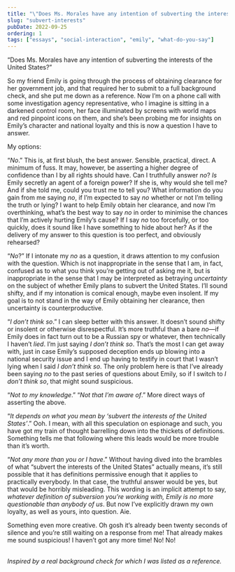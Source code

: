 ```yaml
---
title: "\"Does Ms. Morales have any intention of subverting the interests of the United States?\""
slug: "subvert-interests"
pubDate: 2022-09-25
ordering: 1
tags: ["essays", "social-interaction", "emily", "what-do-you-say"]
---
```


“<span class="small-caps">Does Ms. Morales have any intention</span> of subverting the interests of the United States?”

So my friend Emily is going through the process of obtaining clearance for her government job, and that required her to submit to a full background check, and she put me down as a reference. Now I’m on a phone call with some investigation agency representative, who I imagine is sitting in a darkened control room, her face illuminated by screens with world maps and red pinpoint icons on them, and she’s been probing me for insights on Emily’s character and national loyalty and this is now a question I have to answer.

My options:

“_No_.” This is, at first blush, the best answer. Sensible, practical, direct. A minimum of fuss. It may, however, be asserting a higher degree of confidence than I by all rights should have. Can I truthfully answer _no_? _Is_ Emily secretly an agent of a foreign power? If she is, why would she tell me? And if she told me, could you trust me to tell you? What information do you gain from me saying _no_, if I’m expected to say _no_ whether or not I’m telling the truth or lying? I want to help Emily obtain her clearance, and now I’m overthinking, what’s the best way to say _no_ in order to minimise the chances that I’m actively hurting Emily’s cause? If I say _no_ too forcefully, or too quickly, does it sound like I have something to hide about her? As if the delivery of my answer to this question is too perfect, and obviously rehearsed?

“_No_?” If I intonate my _no_ as a question, it draws attention to my confusion with the question. Which is not inappropriate in the sense that I am, in fact, confused as to what you think you’re getting out of asking me it, but is inappropriate in the sense that I may be interpreted as betraying _uncertainty_ on the subject of whether Emily plans to subvert the United States. I’ll sound shifty, and if my intonation is comical enough, maybe even insolent. If my goal is to not stand in the way of Emily obtaining her clearance, then uncertainty is counterproductive.

“_I don’t think so_.” I can sleep better with this answer. It doesn’t sound shifty or insolent or otherwise disrespectful. It’s more truthful than a bare _no_—if Emily does in fact turn out to be a Russian spy or whatever, then technically I haven’t _lied_. I’m just saying _I don’t think so_. That’s the most I can get away with, just in case Emily’s supposed deception ends up blowing into a national security issue and I end up having to testify in court that I wasn’t lying when I said _I don’t think so_. The only problem here is that I’ve already been saying _no_ to the past series of questions about Emily, so if I switch to _I don’t think so_, that might sound suspicious.

“_Not to my knowledge_.” “_Not that I’m aware of_.” More direct ways of asserting the above.

“_It depends on what you mean by ‘subvert the interests of the United States’_.” Ooh. I mean, with all this speculation on espionage and such, you have got my train of thought barrelling down into the thickets of definitions. Something tells me that following where this leads would be more trouble than it’s worth.

“_Not any more than you or I have_.” Without having dived into the brambles of what “subvert the interests of the United States” actually means, it’s still possible that it has definitions permissive enough that it applies to practically everybody. In that case, the truthful answer would be yes, but that would be horribly misleading. This wording is an implicit attempt to say, _whatever definition of subversion you’re working with, Emily is no more questionable than anybody of us_. But now I’ve explicitly drawn my own loyalty, as well as yours, into question. Aie.

Something even more creative. Oh gosh it’s already been twenty seconds of silence and you’re still waiting on a response from me! That already makes me sound suspicious! I haven’t got any more time! No! No!

<br />

<div class="commentary">
<i>
Inspired by a real background check for which I was listed as a reference.
</i>
</div>